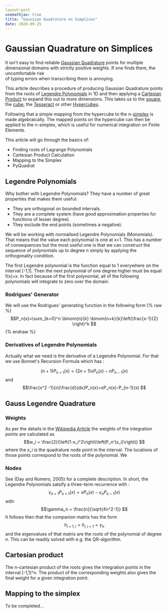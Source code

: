 ```yaml
---
layout:post
usemathjax: true
title: "Gaussian Quadrature on Simplices"
date: 2020-09-25
---
```


# Gaussian Quadrature on Simplices 

It isn't easy to find reliable [Gaussian Quadrature](https://en.wikipedia.org/wiki/Gaussian_quadrature) points 
for multiple dimensional domains with strictly positive weights.  If one finds them, the uncomfortable risk  
of typing errors when transcribing them is annoying. 

This article describes a procedure of producing Gaussian Quadrature points from the roots of 
[Legendre Polynomials](https://en.wikipedia.org/wiki/Legendre_polynomials) in 1D and then applying a 
[Cartesian Product](https://en.wikipedia.org/wiki/Cartesian_product) to expand this out to more dimensions. This
takes us to the [square](https://en.wikipedia.org/wiki/Square), the [cube](https://en.wikipedia.org/wiki/Cube),
the [Tesseract](https://en.wikipedia.org/wiki/Tesseract) or other [Hypercubes](https://en.wikipedia.org/wiki/Hypercube).

Following that a simple mapping from the hypercube to the n-[simplex](https://en.wikipedia.org/wiki/Simplex) is made 
algebraically.  The mapped points on the hypercube can then be applied to the n-simplex, which is useful for numerical
integration on Finite Elements.

This article will go through the basics of:
 - Finding roots of Lagrange Polynomials
 - Cartesian Product Calculation
 - Mapping to the Simplex
 - PyQuadrat
 
## Legendre Polynomials
Why bother with Legendre Polynomials? They have a number of great properties that makes them useful:
  * They are orthogonal on bounded intervals.
  * They are a complete system (have good approximation properties for functions of lesser degree).
  * They exclude the end points (sometimes a negative).
  
We will be working with normalised Legendre Polynomials (Monomials).  That means that the value each polynomial is one at x=1. 
This has a number of consequences but the most useful one is that we can construct the sequence of polynomials up to degree n 
simply by applying the orthogonality condition. 

The first Legendre polynomial is the function equal to 1 everywhere on the interval [-1,1]. Then the next polynomial of one degree
higher must be equal f(x)=x.  In fact because of the first polynomial, all of the following polynomials will integrate to zero over
the domain. 

### Rodrigues' Generator
We will use the Rodrigues' generating function in the following form
{% raw %}
$$P_n(x)=\sum_{k=0}^n \binom{n}{k} \binom{n+k}{k}\left(\frac{x-1}{2} \right)^k
$$
{% endraw %}

### Derivatives of Legendre Polynomials
Actually what we need is the derivative of a Legendre Polynomial.  For that we use Bonnet's Recursion Formula which has :

$$(n+1)P_{n+1}(x) = (2n+1)xP_n(x)-nP_{n-1}(x)
$$
and 
$$\frac{x^2 -1}{n}\frac{d}{dx}P_n(x)=xP_n(x)-P_{n-1}(x)
$$

## Gauss Legendre Quadrature
### Weights
As per the details in the [Wikipedia Article](https://en.wikipedia.org/wiki/Gaussian_quadrature#Gauss%E2%80%93Legendre_quadrature) 
the weights of the integration points are calculated as 
$$w_i = \frac{2}{\left(1-x_i^2\right)\left(P_n'(x_i)\right)}
$$
where the x_i is the quadrature node point in the interval. The locations of those points correspond to the roots of the polynomial. We 

### Nodes
See (Day and Romero, 2005) for a complete description.  In short, the Legendre Polynomials satsify a three-term recurrence with :
$$\gamma_{n+1}P_{n+1}(x)=xP_n(x)-\gamma_nP_{n-1}(x)
$$
with 
$$\gamma_n = \frac{n}{\sqrt{4n^2-1}}
$$
It follows then that the companion matrix has the form
$$h_{i+1,i}=h_{i,i+1}=\gamma_n 
$$
and the eigenvalues of that matrix are the roots of the polynomial of degree n. This can be readily solved with e.g. the QR-algorithm. 

## Cartesian product
The n-cartesian product of the roots gives the integration points in the interval [-1,1]^n. The product of the corresponding weights also gives the final weight for a given integration point. 

## Mapping to the simplex
To be completed...

